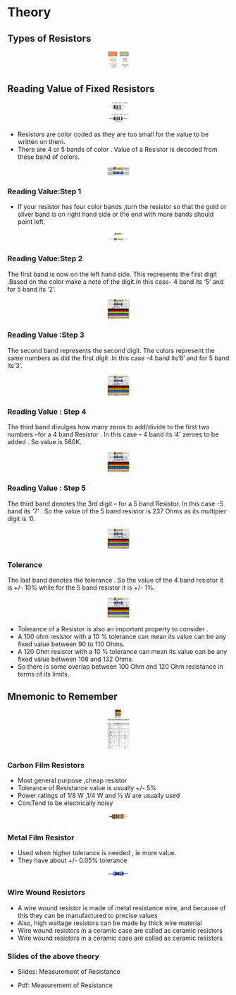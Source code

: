# Theory

## Types of Resistors

<div align="center">
<img src="images/fig1.png" width="10%">
</div>

## Reading Value of Fixed Resistors
<div align="center">
<img src="images/fig2_1.png" width="10%">
</div>

- Resistors are color coded as they are too small for the value to be written on them.
- There are 4 or 5 bands of color . Value of a Resistor is decoded from these band of colors.

<div align="center">
<img src="images/fig2.png" width="10%">
</div>

### Reading Value:Step 1

- If your resistor has four color bands ,turn the resistor so that the gold or silver band is on right hand side or the end with more bands should point left.

<div align="center">
<img src="images/fig3.png" width="10%">
</div>

### Reading Value:Step 2

The first band is now on the left hand side. This represents the first digit .Based on the color make a note of the digit.In this case- 4 band its ‘5’ and for 5 band its ‘2’.

<div align="center">
<img src="images/fig4.png" width="10%">
</div>

### Reading Value :Step 3

The second band represents the second digit. The colors represent the same numbers as did the first digit .In this case -4 band its’6’ and for 5 band its’3’.

<div align="center">
<img src="images/fig5.png" width="10%">
</div>

### Reading Value : Step 4

The third band divulges how many zeros to add/divide to the first two numbers –for a 4 band Resistor . In this case – 4 band its ‘4’ zeroes to be added . So value is 560K.

<div align="center">
<img src="images/fig6.png" width="10%">
</div>

### Reading Value : Step 5

The third band denotes the 3rd digit – for a 5 band Resistor. In this case -5 band its ‘7’ . So the value of the 5 band resistor is 237 Ohms as its multipier digit is ‘0.

<div align="center">
<img src="images/fig7.png" width="10%">
</div>

### Tolerance

The last band denotes the tolerance . So the value of the 4 band resistor it is +/- 10% while for the 5 band resistor it is +/- 1%.

<div align="center">
<img src="images/fig8.png" width="10%">
</div>

- Tolerance of a Resistor is also an important property to consider .
- A 100 ohm resistor with a 10 % tolerance can mean its value can be any fixed value between 90 to 110 Ohms.
- A 120 Ohm resistor with a 10 % tolerance can mean its value can be any fixed value between 108 and 132 Ohms.
- So there is some overlap between 100 Ohm and 120 Ohm resistance in terms of its limits.

## Mnemonic to Remember

<div align="center">
<img src="images/fig9.png" width="10%">
</div>

<div align="center">
<img src="images/fig9_1.png" width="10%">
</div>

### Carbon Film Resistors

- Most general purpose ,cheap resistor
- Tolerance of Resistance value is usually +/- 5%
- Power ratings of 1/8 W ,1/4 W and ½ W are usually used
- Con:Tend to be electrically noisy

<div align="center">
<img src="images/fig10.png" width="10%">
</div>

### Metal Film Resistor

- Used when higher tolerance is needed , ie more value.
- They have about +/- 0.05% tolerance

<div align="center">
<img src="images/fig11.png" width="10%">
</div>

### Wire Wound Resistors
- A wire wound resistor is made of metal resistance wire, and because of this they can be manufactured to precise values
- Also, high wattage resistors can be made by thick wire material
- Wire wound resistors in a ceramic case are called as ceramic resistors
- Wire wound resistors in a ceramic case are called as ceramic resistors

### Slides of the above theory

- Slides:  Measurement of Resistance

- Pdf:  Measurement of Resistance
